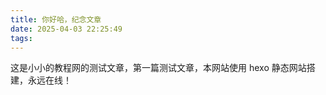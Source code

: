 ```yaml
---
title: 你好哈，纪念文章
date: 2025-04-03 22:25:49
tags:
---
```


这是小小的教程网的测试文章，第一篇测试文章，本网站使用 hexo 静态网站搭建，永远在线！